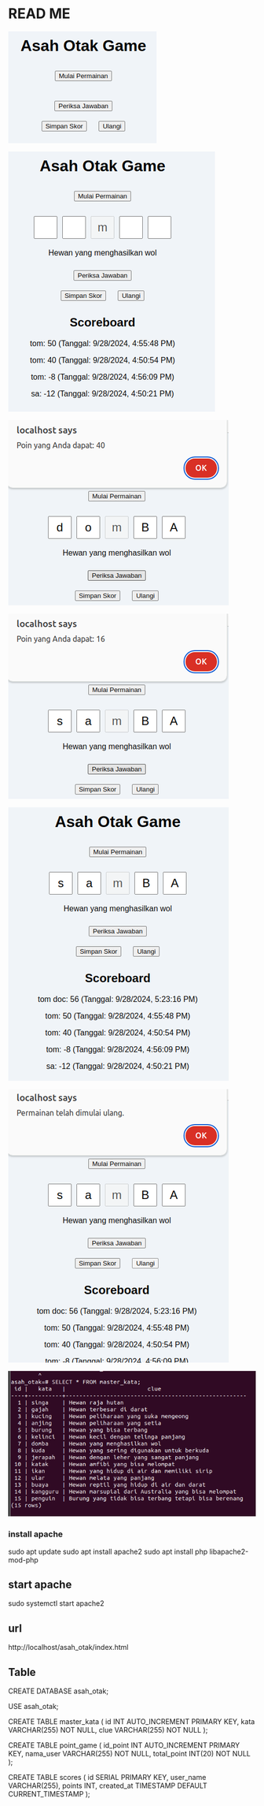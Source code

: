 # READ ME
![alt text](image-1.png) 

![alt text](image.png)

![alt text](image-2.png)

![alt text](image-3.png)

![alt text](image-4.png)

![alt text](image-5.png)

![alt text](image-6.png)
### install apache
sudo apt update
sudo apt install apache2
sudo apt install php libapache2-mod-php


## start apache 
sudo systemctl start apache2

## url
http://localhost/asah_otak/index.html

## Table
CREATE DATABASE asah_otak;

USE asah_otak;

CREATE TABLE master_kata (
    id INT AUTO_INCREMENT PRIMARY KEY,
    kata VARCHAR(255) NOT NULL,
    clue VARCHAR(255) NOT NULL
);

CREATE TABLE point_game (
    id_point INT AUTO_INCREMENT PRIMARY KEY,
    nama_user VARCHAR(255) NOT NULL,
    total_point INT(20) NOT NULL
);

CREATE TABLE scores (
    id SERIAL PRIMARY KEY,
    user_name VARCHAR(255),
    points INT,
    created_at TIMESTAMP DEFAULT CURRENT_TIMESTAMP
);



